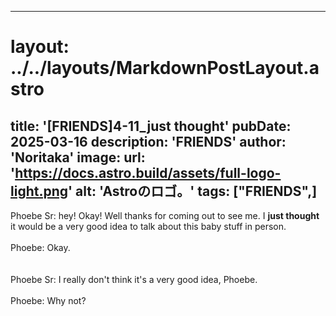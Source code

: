 
---
# layout: ../../layouts/MarkdownPostLayout.astro
title: '[FRIENDS]4-11_just thought'
pubDate: 2025-03-16
description: 'FRIENDS'
author: 'Noritaka'
image:
    url: 'https://docs.astro.build/assets/full-logo-light.png'
    alt: 'Astroのロゴ。'
tags: ["FRIENDS",]
---

Phoebe Sr: hey! Okay! Well thanks for coming out to see me. I **just thought** it would be a very good idea to talk about this baby stuff in person.<br>
<br>
Phoebe: Okay.<br>
<br>
<br>
Phoebe Sr: I really don't think it's a very good idea, Phoebe.<br><br>
Phoebe: Why not?<br>
